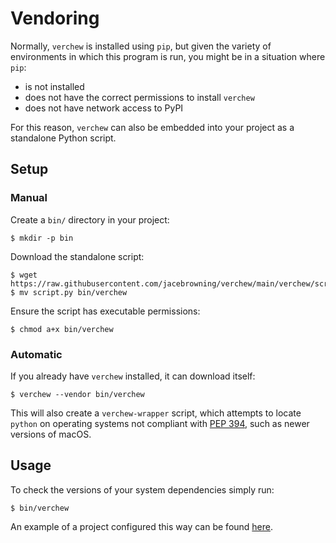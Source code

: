 # Vendoring

Normally, `verchew` is installed using `pip`, but given the variety of environments in which this program is run, you might be in a situation where `pip`:

- is not installed
- does not have the correct permissions to install `verchew`
- does not have network access to PyPI

For this reason, `verchew` can also be embedded into your project as a standalone Python script.

## Setup

### Manual

Create a `bin/` directory in your project:

```
$ mkdir -p bin
```

Download the standalone script:

```
$ wget https://raw.githubusercontent.com/jacebrowning/verchew/main/verchew/script.py
$ mv script.py bin/verchew
```

Ensure the script has executable permissions:

```
$ chmod a+x bin/verchew
```

### Automatic

If you already have `verchew` installed, it can download itself:

```
$ verchew --vendor bin/verchew
```

This will also create a `verchew-wrapper` script, which attempts to locate `python` on operating systems not compliant with [PEP 394](https://peps.python.org/pep-0394/), such as newer versions of macOS.

## Usage

To check the versions of your system dependencies simply run:

```
$ bin/verchew
```

An example of a project configured this way can be found [here](https://github.com/jacebrowning/template-python-demo).
